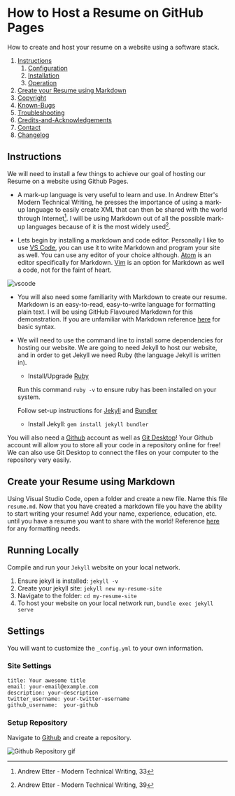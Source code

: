 # How to Host a Resume on GitHub Pages

How to create and host your resume on a website using a software stack.

1. [Instructions](#instructions)
   1. [Configuration]()
   2. [Installation]()
   3. [Operation]()
2. [Create your Resume using Markdown](#create-your-resume-using-markdown)
3. [Copyright]()
4. [Known-Bugs]()
5. [Troubleshooting]()
6. [Credits-and-Acknowledgements]()
7. [Contact]()
8. [Changelog]()

## Instructions
We will need to install a few things to achieve our goal of hosting our Resume on a website using Github Pages.

 - A mark-up language is very useful to learn and use. In Andrew Etter's Modern Technical Writing, he presses the importance of using a mark-up language to easily create XML that can then be shared with the world through Internet[^1]. I will be using Markdown out of all the possible mark-up languages because of it is the most widely used[^2]. 

 - Lets begin by installing a markdown and code editor. Personally I like to use [VS Code](https://code.visualstudio.com/download), you can use it to write Markdown and program your site as well. You can use any editor of your choice although. [Atom](https://atom.io/) is an editor specifically for Markdown. [Vim](https://vimhelp.org/) is an option for Markdown as well a code, not for the faint of heart.

![vscode](./)

 - You will also need some familiarity with Markdown to create our resume. Markdown is an easy-to-read, easy-to-write language for formatting plain text. I will be using GitHub Flavoured Markdown for this demonstration. If you are unfamiliar with Markdown reference [here](https://docs.github.com/en/get-started/writing-on-github/getting-started-with-writing-and-formatting-on-github/basic-writing-and-formatting-syntax) for basic syntax.
   
 - We will need to use the command line to install some dependencies for hosting our website. We are going to need Jekyll to host our website, and in order to get Jekyll we need Ruby (the language Jekyll is written in).
   - Install/Upgrade [Ruby](https://www.ruby-lang.org/en/documentation/installation/) 

   Run this command `ruby -v` to ensure ruby has been installed on your system.

   Follow set-up instructions for [Jekyll](https://jekyllrb.com/docs/installation/) and [Bundler](https://jekyllrb.com/docs/ruby-101/#gems)
   - Install Jekyll: `gem install jekyll bundler` 

 You will also need a [Github](https://github.com/) account as well as [Git Desktop](https://desktop.github.com/)! Your Github account will allow you to store all your code in a repository online for free! We can also use Git Desktop to connect the files on your computer to the repository very easily.

## Create your Resume using Markdown

Using Visual Studio Code, open a folder and create a new file. Name this file `resume.md`. Now that you have created a markdown file you have the ability to start writing your resume! Add your name, experience, education, etc. until you have a resume you want to share with the world! Reference [here](https://docs.github.com/en/get-started/writing-on-github/getting-started-with-writing-and-formatting-on-github/basic-writing-and-formatting-syntax) for any formatting needs.

## Running Locally
Compile and run your `Jekyll` website on your local network.
1. Ensure jekyll is installed: `jekyll -v`
2. Create your jekyll site: `jekyll new my-resume-site`
3. Navigate to the folder: `cd my-resume-site`
4. To host your website on your local network run, `bundle exec jekyll serve`

## Settings
You will want to customize the `_config.yml` to your own information.
### Site Settings
```
title: Your awesome title
email: your-email@example.com
description: your-description
twitter_username: your-twitter-username
github_username:  your-github
```

### Setup Repository
Navigate to [Github](https://github.com/) and create a repository. 

![Github Repository gif](https://media2.giphy.com/media/mgL99GKm27hZLZCbUC/giphy.gif?cid=790b7611df74b65c90b2a0f82e4dd3955b804307d3958091&rid=giphy.gif&ct=g)

[^1]: Andrew Etter - Modern Technical Writing, 33
[^2]: Andrew Etter - Modern Technical Writing, 39